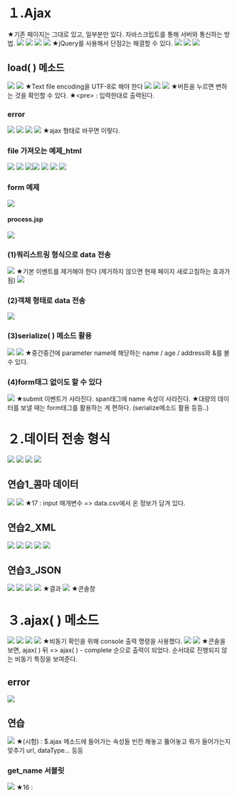 # １.Ajax
★기존 페이지는 그대로 있고, 일부분만 있다. 자바스크립트를 통해 서버와 통신하는 방법. 
![](../image/Pasted%20image%2020240314092136.png)
![](../image/Pasted%20image%2020240314093935.png)
![](../image/Pasted%20image%2020240314094124.png)
![](../image/Pasted%20image%2020240314094214.png)
★jQuery를 사용해서 단점2는 해결할 수 있다.
![](../image/Pasted%20image%2020240314094303.png)
![](../image/Pasted%20image%2020240314094450.png)
![](../image/Pasted%20image%2020240314094524.png)


## load( ) 메소드
![](../image/Pasted%20image%2020240314094733.png)
![](../image/Pasted%20image%2020240314100613.png)
★Text file encoding을 UTF-8로 해야 한다
![](../image/Pasted%20image%2020240314101120.png)
![](../image/Pasted%20image%2020240314102028.png)
![](../image/Pasted%20image%2020240314102235.png)
★버튼을 누르면 변하는 것을 확인할 수 있다.
★\<pre> : 입력한대로 출력된다.

### error
![](../image/Pasted%20image%2020240314102930.png)
![](../image/Pasted%20image%2020240314103323.png)
![](../image/Pasted%20image%2020240314103327.png)
![](../image/Pasted%20image%2020240314103402.png)
★ajax 형태로 바꾸면 이렇다.


### file 가져오는 예제_html
![](../image/Pasted%20image%2020240314103655.png)
![](../image/Pasted%20image%2020240314103755.png)
![](../image/Pasted%20image%2020240314104535.png)![](../image/Pasted%20image%2020240314104541.png)
![](../image/Pasted%20image%2020240314110254.png)
![](../image/Pasted%20image%2020240314110443.png)
![](../image/Pasted%20image%2020240314110810.png)


### form 예제
![](../image/Pasted%20image%2020240314111500.png)
#### process.jsp
![](../image/Pasted%20image%2020240314112623.png)

### (1)쿼리스트링 형식으로 data 전송
![](../image/Pasted%20image%2020240314112932.png)
★기본 이벤트를 제거해야 한다 (제거하지 않으면 현재 페이지 새로고침하는 효과가 됨)
![](../image/Pasted%20image%2020240314120055.png)


### (2)객체 형태로 data 전송
![](../image/Pasted%20image%2020240314120801.png)



### (3)serialize( ) 메소드 활용
![](../image/Pasted%20image%2020240314121330.png)
![](../image/Pasted%20image%2020240314121601.png)
★중간중간에 parameter name에 해당하는 name / age / address와 &를 볼 수 있다.


### (4)form태그 없이도 할 수 있다
![](../image/Pasted%20image%2020240314121904.png)
★submit 이벤트가 사라진다. span태그에 name 속성이 사라진다.
★대량의 데이터를 보낼 때는 form태그를 활용하는 게 편하다. (serialize메소드 활용 등등..)


# ２.데이터 전송 형식
![](../image/Pasted%20image%2020240314122641.png)
![](../image/Pasted%20image%2020240314123550.png)
![](../image/Pasted%20image%2020240314124225.png)
![](../image/Pasted%20image%2020240314124654.png)

## 연습1_콤마 데이터
![](../image/Pasted%20image%2020240314140841.png)
![](../image/Pasted%20image%2020240314142645.png)
★17 : input 매개변수 => data.csv에서 온 정보가 담겨 있다.


## 연습2_XML
![](../image/Pasted%20image%2020240314143209.png)
![](../image/Pasted%20image%2020240314143136.png)
![](../image/Pasted%20image%2020240314143229.png)
![](../image/Pasted%20image%2020240314143711.png)
![](../image/Pasted%20image%2020240314150725.png)



## 연습3_JSON
![](../image/Pasted%20image%2020240314152325.png)
![](../image/Pasted%20image%2020240314152604.png)
![](../image/Pasted%20image%2020240314153521.png)
![](../image/Pasted%20image%2020240314154547.png)
★결과
![](../image/Pasted%20image%2020240314154536.png)
★콘솔창


# ３.ajax( ) 메소드
![](../image/Pasted%20image%2020240314154939.png)
![](../image/Pasted%20image%2020240314155029.png)
![](../image/Pasted%20image%2020240314161244.png)
![](../image/Pasted%20image%2020240314161856.png)
★비동기 확인을 위해 console 출력 명령을 사용했다.
![](../image/Pasted%20image%2020240314162423.png)
![](../image/Pasted%20image%2020240314162550.png)
★콘솔을 보면, ajax( ) 뒤 => ajax( ) - complete 순으로 출력이 되었다. 순서대로 진행되지 않는 비동기 특징을 보여준다.


## error
![](../image/Pasted%20image%2020240314163015.png)



## 연습
![](../image/Pasted%20image%2020240314163509.png)
★(시험) : $.ajax 메소드에 들어가는 속성들 빈칸 해놓고 뚫어놓고 뭐가 들어가는지 맞추기 url, dataType... 등등

### get_name 서블릿
![](../image/Pasted%20image%2020240314164027.png)
★16 : 